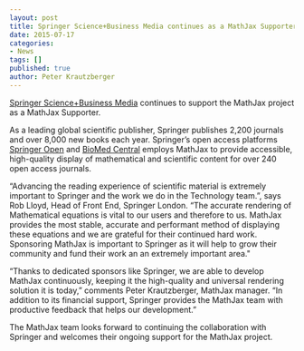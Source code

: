 ```yaml
---
layout: post
title: Springer Science+Business Media continues as a MathJax Supporter
date: 2015-07-17
categories:
- News
tags: []
published: true
author: Peter Krautzberger
---
```


[Springer Science+Business Media](http://www.springer.com/) continues to support the MathJax project as a MathJax Supporter.

As a leading global scientific publisher, Springer publishes 2,200 journals and over 8,000 new books each year. Springer’s open access platforms [Springer Open](http://www.springeropen.com/) and [BioMed Central](http://www.biomedcentral.com/) employs MathJax to provide accessible, high-quality display of mathematical and scientific content for over 240 open access journals.

“Advancing the reading experience of scientific material is extremely important to Springer and the work we do in the Technology team.”, says Rob Lloyd, Head of Front End, Springer London. “The accurate rendering of Mathematical equations is vital to our users and therefore to us. MathJax provides the most stable, accurate and performant method of displaying these equations and we are grateful for their continued hard work. Sponsoring MathJax is important to Springer as it will help to grow their community and fund their work an an extremely important area."

“Thanks to dedicated sponsors like Springer, we are able to develop MathJax continuously, keeping it the high-quality and universal rendering solution it is today,” comments Peter Krautzberger, MathJax manager. “In addition to its financial support, Springer provides the MathJax team with productive feedback that helps our development.”

The MathJax team looks forward to continuing the collaboration with Springer and welcomes their ongoing support for the MathJax project.
